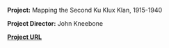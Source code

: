 **Project:** Mapping the Second Ku Klux Klan, 1915-1940

**Project Director:** John Kneebone

[**Project URL**](https://labs.library.vcu.edu/klan/)

